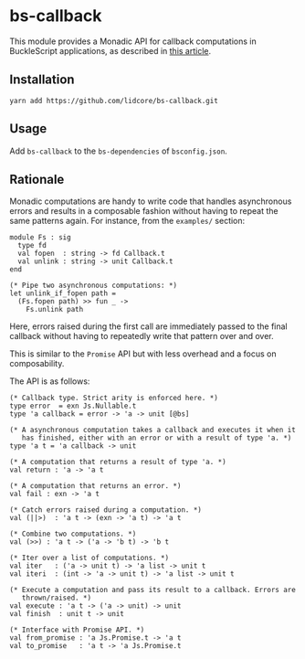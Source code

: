 # bs-callback

This module provides a Monadic API for callback computations in BuckleScript applications, as described in [this article](https://medium.com/@romain.beauxis/scalable-and-serverless-media-processing-using-bucklescript-ocaml-and-aws-lambda-api-gateway-4efe39331f33).

## Installation

```
yarn add https://github.com/lidcore/bs-callback.git
```

## Usage

Add `bs-callback` to the `bs-dependencies` of `bsconfig.json`.

## Rationale

Monadic computations are handy to write code that handles asynchronous errors and results in a composable 
fashion without having to repeat the same patterns again. For instance, from the `examples/` section:
```
module Fs : sig
  type fd
  val fopen  : string -> fd Callback.t
  val unlink : string -> unit Callback.t
end

(* Pipe two asynchronous computations: *)
let unlink_if_fopen path =
  (Fs.fopen path) >> fun _ ->
    Fs.unlink path
```

Here, errors raised during the first call are immediately passed to the final callback without 
having to repeatedly write that pattern over and over.

This is similar to the `Promise` API but with less overhead and a focus on composability.

The API is as follows:
```
(* Callback type. Strict arity is enforced here. *)
type error  = exn Js.Nullable.t
type 'a callback = error -> 'a -> unit [@bs]

(* A asynchronous computation takes a callback and executes it when it 
   has finished, either with an error or with a result of type 'a. *)
type 'a t = 'a callback -> unit

(* A computation that returns a result of type 'a. *)
val return : 'a -> 'a t

(* A computation that returns an error. *)
val fail : exn -> 'a t

(* Catch errors raised during a computation. *)
val (||>)  : 'a t -> (exn -> 'a t) -> 'a t

(* Combine two computations. *)
val (>>) : 'a t -> ('a -> 'b t) -> 'b t

(* Iter over a list of computations. *)
val iter   : ('a -> unit t) -> 'a list -> unit t
val iteri  : (int -> 'a -> unit t) -> 'a list -> unit t

(* Execute a computation and pass its result to a callback. Errors are
   thrown/raised. *)
val execute : 'a t -> ('a -> unit) -> unit
val finish  : unit t -> unit

(* Interface with Promise API. *)
val from_promise : 'a Js.Promise.t -> 'a t
val to_promise   : 'a t -> 'a Js.Promise.t
```
